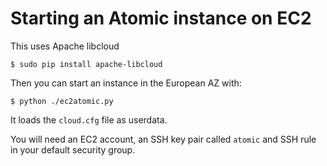 Starting an Atomic instance on EC2
=================================

This uses Apache libcloud

    $ sudo pip install apache-libcloud

Then you can start an instance in the European AZ with:

    $ python ./ec2atomic.py

It loads the `cloud.cfg` file as userdata.

You will need an EC2 account, an SSH key pair called `atomic` and SSH rule in your default security group.

